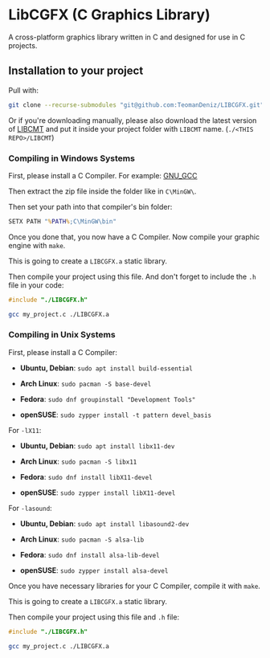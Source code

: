 # LibCGFX (C Graphics Library)
A cross-platform graphics library written in C and designed for use in C projects.

## Installation to your project

Pull with:

```sh
git clone --recurse-submodules "git@github.com:TeomanDeniz/LIBCGFX.git"
```

Or if you're downloading manually, please also download the latest version of [LIBCMT](https://github.com/TeomanDeniz/LIBCMT) and put it inside your project folder with `LIBCMT` name. (`./<THIS REPO>/LIBCMT`)

### Compiling in Windows Systems

First, please install a C Compiler. For example: [GNU_GCC](https://sourceforge.net/projects/gcc-win64/files/14.2.0/gcc-14.2.0-no-debug.7z/download)

Then extract the zip file inside the folder like in `C\MinGW\`.

Then set your path into that compiler's bin folder:

```bat
SETX PATH "%PATH%;C\MinGW\bin"
```

Once you done that, you now have a C Compiler. Now compile your graphic engine with `make`.

This is going to create a `LIBCGFX.a` static library.

Then compile your project using this file. And don't forget to include the `.h` file in your code:

```c
#include "./LIBCGFX.h"
```

```sh
gcc my_project.c ./LIBCGFX.a
```

### Compiling in Unix Systems

First, please install a C Compiler:

- **Ubuntu, Debian**: `sudo apt install build-essential`

- **Arch Linux**: `sudo pacman -S base-devel`

- **Fedora**: `sudo dnf groupinstall "Development Tools"`

- **openSUSE**: `sudo zypper install -t pattern devel_basis`

For `-lX11`:

- **Ubuntu, Debian**: `sudo apt install libx11-dev`

- **Arch Linux**: `sudo pacman -S libx11`

- **Fedora**: `sudo dnf install libX11-devel`

- **openSUSE**: `sudo zypper install libX11-devel`

For `-lasound`:

- **Ubuntu, Debian**: `sudo apt install libasound2-dev`

- **Arch Linux**: `sudo pacman -S alsa-lib`

- **Fedora**: `sudo dnf install alsa-lib-devel`

- **openSUSE**: `sudo zypper install alsa-devel`

Once you have necessary libraries for your C Compiler, compile it with `make`.

This is going to create a `LIBCGFX.a` static library.

Then compile your project using this file and `.h` file:

```c
#include "./LIBCGFX.h"
```

```sh
gcc my_project.c ./LIBCGFX.a
```

